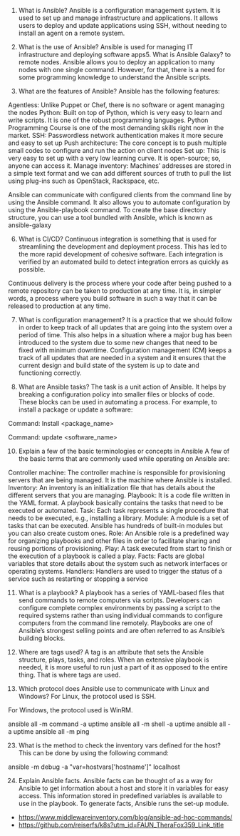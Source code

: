 1. What is Ansible?
Ansible is a configuration management system. It is used to set up and manage infrastructure and applications. It allows users to deploy and update applications using SSH, without needing to install an agent on a remote system.

2. What is the use of Ansible?
Ansible is used for managing IT infrastructure and deploying software apps5. What is Ansible Galaxy? to remote nodes. Ansible allows you to deploy an application to many nodes with one single command. However, for that, there is a need for some programming knowledge to understand the Ansible scripts.

3. What are the features of Ansible?
Ansible has the following features:

Agentless: Unlike Puppet or Chef, there is no software or agent managing the nodes
Python: Built on top of Python, which is very easy to learn and write scripts. It is one of the robust programming languages. Python Programming Course is one of the most demanding skills right now in the market.
SSH: Passwordless network authentication makes it more secure and easy to set up
Push architecture: The core concept is to push multiple small codes to configure and run the action on client nodes
Set up: This is very easy to set up with a very low learning curve. It is open-source; so, anyone can access it.
Manage inventory: Machines’ addresses are stored in a simple text format and we can add different sources of truth to pull the list using plug-ins such as OpenStack, Rackspace, etc.

Ansible can communicate with configured clients from the command line by using the Ansible command. It also allows you to automate configuration by using the Ansible-playbook command. To create the base directory structure, you can use a tool bundled with Ansible, which is known as ansible-galaxy

6. What is CI/CD?
Continuous integration is something that is used for streamlining the development and deployment process. This has led to the more rapid development of cohesive software. Each integration is verified by an automated build to detect integration errors as quickly as possible.

Continuous delivery is the process where your code after being pushed to a remote repository can be taken to production at any time. It is, in simpler words, a process where you build software in such a way that it can be released to production at any time.

7. What is configuration management?
It is a practice that we should follow in order to keep track of all updates that are going into the system over a period of time. This also helps in a situation where a major bug has been introduced to the system due to some new changes that need to be fixed with minimum downtime. Configuration management (CM) keeps a track of all updates that are needed in a system and it ensures that the current design and build state of the system is up to date and functioning correctly.

9. What are Ansible tasks?
The task is a unit action of Ansible. It helps by breaking a configuration policy into smaller files or blocks of code. These blocks can be used in automating a process. For example, to install a package or update a software:

Command: Install <package_name>

Command: update <software_name>

10. Explain a few of the basic terminologies or concepts in Ansible
A few of the basic terms that are commonly used while operating on Ansible are:

Controller machine: The controller machine is responsible for provisioning servers that are being managed. It is the machine where Ansible is installed.
Inventory: An inventory is an initialization file that has details about the different servers that you are managing.
Playbook: It is a code file written in the YAML format. A playbook basically contains the tasks that need to be executed or automated.
Task: Each task represents a single procedure that needs to be executed, e.g., installing a library.
Module: A module is a set of tasks that can be executed. Ansible has hundreds of built-in modules but you can also create custom ones.
Role: An Ansible role is a predefined way for organizing playbooks and other files in order to facilitate sharing and reusing portions of provisioning.
Play: A task executed from start to finish or the execution of a playbook is called a play.
Facts: Facts are global variables that store details about the system such as network interfaces or operating systems.
Handlers: Handlers are used to trigger the status of a service such as restarting or stopping a service

11. What is a playbook?
A playbook has a series of YAML-based files that send commands to remote computers via scripts. Developers can configure complete complex environments by passing a script to the required systems rather than using individual commands to configure computers from the command line remotely. Playbooks are one of Ansible’s strongest selling points and are often referred to as Ansible’s building blocks.

13. Where are tags used?
A tag is an attribute that sets the Ansible structure, plays, tasks, and roles. When an extensive playbook is needed, it is more useful to run just a part of it as opposed to the entire thing. That is where tags are used.

14. Which protocol does Ansible use to communicate with Linux and Windows?
For Linux, the protocol used is SSH.

For Windows, the protocol used is WinRM.

ansible all -m command -a uptime 
ansible all -m shell -a uptime 
ansible all -a uptime
ansible all -m ping 

23. What is the method to check the inventory vars defined for the host?
This can be done by using the following command:

ansible -m debug -a "var=hostvars['hostname']" localhost

24. Explain Ansible facts.
Ansible facts can be thought of as a way for Ansible to get information about a host and store it in variables for easy access. This information stored in predefined variables is available to use in the playbook. To generate facts, Ansible runs the set-up module.

+ https://www.middlewareinventory.com/blog/ansible-ad-hoc-commands/
+ https://github.com/reiserfs/k8s?utm_id=FAUN_TheraFox359_Link_title
